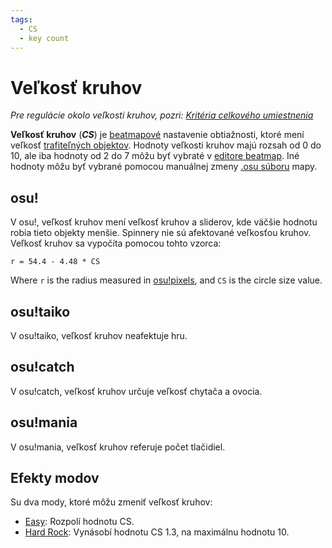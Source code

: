 ```yaml
---
tags:
  - CS
  - key count
---
```


# Veľkosť kruhov

*Pre regulácie okolo veľkosti kruhov, pozri: [Kritéria celkového umiestnenia](/wiki/Ranking_Criteria)*

**Veľkosť kruhov** (***CS***) je [beatmapové](/wiki/Beatmap) nastavenie obtiažnosti, ktoré mení veľkosť [trafiteľných objektov](/wiki/Hit_object). Hodnoty veľkosti kruhov majú rozsah od 0 do 10, ale iba hodnoty od 2 do 7 môžu byť vybraté v [editore beatmap](/wiki/Client/Beatmap_editor). Iné hodnoty môžu byť vybrané pomocou manuálnej zmeny [.osu súboru](/wiki/osu!_File_Formats/Osu_(file_format)) mapy.

## osu!

V osu!, veľkosť kruhov mení veľkosť kruhov a sliderov, kde väčšie hodnotu robia tieto objekty menšie. Spinnery nie sú afektované veľkosťou kruhov. Veľkosť kruhov sa vypočíta pomocou tohto vzorca:

`r = 54.4 - 4.48 * CS`<!-- vynásobené 1.00041 na konci kvôli starším prehrávkam -->

Where `r` is the radius measured in [osu!pixels](/wiki/osu!pixel), and `CS` is the circle size value.

## osu!taiko

V osu!taiko, veľkosť kruhov neafektuje hru.

## osu!catch

V osu!catch, veľkosť kruhov určuje veľkosť chytača a ovocia.

## osu!mania

V osu!mania, veľkosť kruhov referuje počet tlačidiel.

## Efekty modov

Su dva mody, ktoré môžu zmeniť veľkosť kruhov:

- [Easy](/wiki/Game_modifier/Easy): Rozpolí hodnotu CS.
- [Hard Rock](/wiki/Game_modifier/Hard_Rock): Vynásobí hodnotu CS 1.3, na maximálnu hodnotu 10.

<!--TODO: Insert links -->
